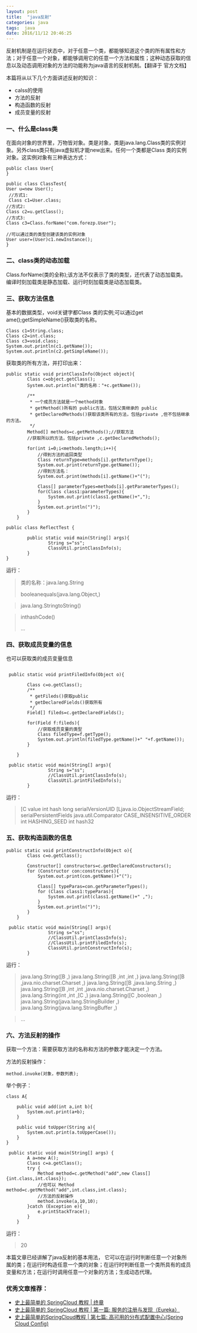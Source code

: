 ```yaml
---
layout: post
title:  "java反射"
categories: java
tags:  java
date: 2016/11/12 20:46:25
---
```




反射机制是在运行状态中，对于任意一个类，都能够知道这个类的所有属性和方法；对于任意一个对象，都能够调用它的任意一个方法和属性；这种动态获取的信息以及动态调用对象的方法的功能称为java语言的反射机制。【翻译于 官方文档】

<!--more-->

本篇将从以下几个方面讲述反射的知识：

* calss的使用
* 方法的反射
* 构造函数的反射
* 成员变量的反射

### 一、什么是class类

在面向对象的世界里，万物皆对象。类是对象，类是java.lang.Class类的实例对象。另外class类只有java虚拟机才能new出来。任何一个类都是Class 类的实例对象。这实例对象有三种表达方式：

```
public class User{
}

public class ClassTest{
User u=new User();
 //方式1:
 Class c1=User.class;
//方式2:
Class c2=u.getClass();
//方式3:
Class c3=Class.forName("com.forezp.User");

//可以通过类的类型创建该类的实例对象
User user=(User)c1.newInstance();
}

```

### 二、class类的动态加载
Class.forName(类的全称);该方法不仅表示了类的类型，还代表了动态加载类。编译时刻加载类是静态加载、运行时刻加载类是动态加载类。

### 三、获取方法信息
基本的数据类型，void关键字都Class 类的实例;可以通过get
ame();getSimpleName()获取类的名称。

```
Class c1=String.class;
Class c2=int.class;
Class c3=void.class;
System.out.println(c1.getName());
System.out.println(c2.getSimpleName());
```
获取类的所有方法，并打印出来：

```
public static void printClassInfo(Object object){
        Class c=object.getClass();
        System.out.println("类的名称："+c.getName());

        /**
         * 一个成员方法就是一个method对象
         * getMethod()所有的 public方法，包括父类继承的 public
         * getDeclaredMethods()获取该类所有的方法，包括private ,但不包括继承的方法。
         */
        Method[] methods=c.getMethods();//获取方法
        //获取所以的方法，包括private ,c.getDeclaredMethods();

        for(int i=0;i<methods.length;i++){
            //得到方法的返回类型
            Class returnType=methods[i].getReturnType();
            System.out.print(returnType.getName());
            //得到方法名：
            System.out.print(methods[i].getName()+"(");

            Class[] parameterTypes=methods[i].getParameterTypes();
            for(Class class1:parameterTypes){
                System.out.print(class1.getName()+",");
            }
            System.out.println(")");
        }
    }

```

```
public class ReflectTest {

        public static void main(String[] args){
                String s="ss";
                ClassUtil.printClassInfo(s);
        }
}

```

运行：
>类的名称：java.lang.String
>
>booleanequals(java.lang.Object,)

>java.lang.StringtoString()

>inthashCode()
>
>...


### 四、获取成员变量的信息

也可以获取类的成员变量信息

```

 public static void printFiledInfo(Object o){

        Class c=o.getClass();
        /**
         * getFileds()获取public
         * getDeclaredFields()获取所有
         */
        Field[] fileds=c.getDeclaredFields();

        for(Field f:fileds){
            //获取成员变量的类型
            Class filedType=f.getType();
            System.out.println(filedType.getName()+" "+f.getName());
        }

    }

```

```
 public static void main(String[] args){
                String s="ss";
                //ClassUtil.printClassInfo(s);
                ClassUtil.printFiledInfo(s);
        }

```

运行：

> [C value
int hash
long serialVersionUID
[Ljava.io.ObjectStreamField; serialPersistentFields
java.util.Comparator CASE_INSENSITIVE_ORDER
int HASHING_SEED
int hash32


### 五、获取构造函数的信息

```
public static void printConstructInfo(Object o){
        Class c=o.getClass();

        Constructor[] constructors=c.getDeclaredConstructors();
        for (Constructor con:constructors){
            System.out.print(con.getName()+"(");

            Class[] typeParas=con.getParameterTypes();
            for (Class class1:typeParas){
                System.out.print(class1.getName()+" ,");
            }
            System.out.println(")");
        }
    }

```


```
 public static void main(String[] args){
                String s="ss";
                //ClassUtil.printClassInfo(s);
                //ClassUtil.printFiledInfo(s);
                ClassUtil.printConstructInfo(s);
        }

```
运行：

> java.lang.String([B ,)
java.lang.String([B ,int ,int ,)
java.lang.String([B ,java.nio.charset.Charset ,)
java.lang.String([B ,java.lang.String ,)
java.lang.String([B ,int ,int ,java.nio.charset.Charset ,)
java.lang.String(int ,int ,[C ,)
java.lang.String([C ,boolean ,)
java.lang.String(java.lang.StringBuilder ,)
java.lang.String(java.lang.StringBuffer ,)

>...



### 六、方法反射的操作

获取一个方法：需要获取方法的名称和方法的参数才能决定一个方法。

方法的反射操作：

```
method.invoke(对象，参数列表);

```

举个例子：

```
class A{

    public void add(int a,int b){
        System.out.print(a+b);
    }

    public void toUpper(String a){
        System.out.print(a.toUpperCase());
    }
}

```

```
 public static void main(String[] args) {
        A a=new A();
        Class c=a.getClass();
        try {
            Method method=c.getMethod("add",new Class[]{int.class,int.class});
            //也可以 Method method=c.getMethod("add",int.class,int.class);
            //方法的反射操作
            method.invoke(a,10,10);
        }catch (Exception e){
            e.printStackTrace();
        }
    }

```
运行：
 > 20

本篇文章已经讲解了java反射的基本用法， 它可以在运行时判断任意一个对象所属的类；在运行时构造任意一个类的对象；在运行时判断任意一个类所具有的成员变量和方法；在运行时调用任意一个对象的方法；生成动态代理。

### 优秀文章推荐：
* [史上最简单的 SpringCloud 教程 | 终章](http://blog.csdn.net/forezp/article/details/70148833)
* [史上最简单的 SpringCloud 教程 | 第一篇: 服务的注册与发现（Eureka）](http://blog.csdn.net/forezp/article/details/69696915)
* [史上最简单的SpringCloud教程 | 第七篇: 高可用的分布式配置中心(Spring Cloud Config)](http://blog.csdn.net/forezp/article/details/70037513)
